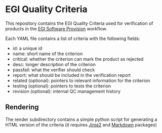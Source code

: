 EGI Quality Criteria
====================

This repository contains the EGI Quality Criteria used for verification
of products in the [EGI Software Provision](https://wiki.egi.eu/wiki/EGI_Software_Provisioning)
workflow.

Each YAML file contains a list of criteria with the following fields:
* id: a unique id
* name: short name of the criterion
* critical: whether the criterion can mark the product as rejected
* desc: longer description of the criterion
* passfail: what the verifier should check
* report: what should be included in the verification report
* related (optional): pointers to relevant information for the criterion
* testing (optional): pointers to tests the criterion
* revision (optional): internal QC management history

## Rendering

The render subdirectory contains a simple python script for generating a HTML version of the 
criteria (it requires [Jinja2](http://jinja.pocoo.org/docs/) and [Markdown](http://pythonhosted.org/Markdown/) packages)
